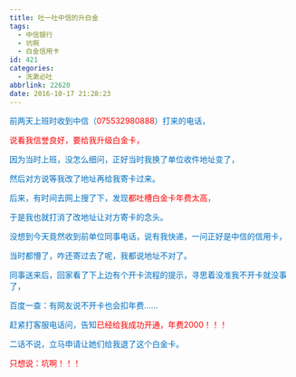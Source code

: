 ```yaml
---
title: 吐一吐中信的升白金
tags:
  - 中信银行
  - 坑啊
  - 白金信用卡
id: 421
categories:
  - 洗漱必吐
abbrlink: 22620
date: 2016-10-17 21:28:23
---
```


<span style="color: rgb(0, 112, 192);">前两天上班时收到中信（<span style="color: rgb(255, 0, 0);">075532980888</span>）打来的电话，</span>

<span style="color: rgb(255, 0, 0);">说看我信誉良好，要给我升级白金卡，</span>

<span style="color: rgb(0, 112, 192);">因为当时上班，没怎么细问，正好当时我换了单位收件地址变了，
</span>

<span style="color: rgb(0, 112, 192);">然后对方说等我改了地址再给我寄卡过来。</span>

<span style="color: rgb(0, 112, 192);">后来，有时间去网上搜了下，发现<span style="color: rgb(255, 0, 0);">都吐槽白金卡年费太高</span>，</span>

<span style="color: rgb(0, 112, 192);">于是我也就打消了改地址让对方寄卡的念头。</span>

<span style="color: rgb(0, 112, 192);">没想到今天竟然收到前单位同事电话，说有我快递，一问正好是中信的信用卡，</span>

<span style="color: rgb(0, 112, 192);">当时都懵了，咋还寄过去了呢，我都说地址不对了。</span>

<span style="color: rgb(0, 112, 192);">同事送来后，回家看了下上边有个开卡流程的提示，寻思着没准我不开卡就没事了，</span>

<span style="color: rgb(0, 112, 192);">百度一查：有网友说不开卡也会扣年费……</span>

<span style="color: rgb(0, 112, 192);">赶紧打客服电话问，告知<span style="color: rgb(255, 0, 0);">已经给我成功开通，年费2000！！！</span></span>

<span style="color: rgb(0, 112, 192);">二话不说，立马申请让她们给我退了这个白金卡。</span>

<span style="color: rgb(255, 0, 0);">只想说：坑啊！！！</span>